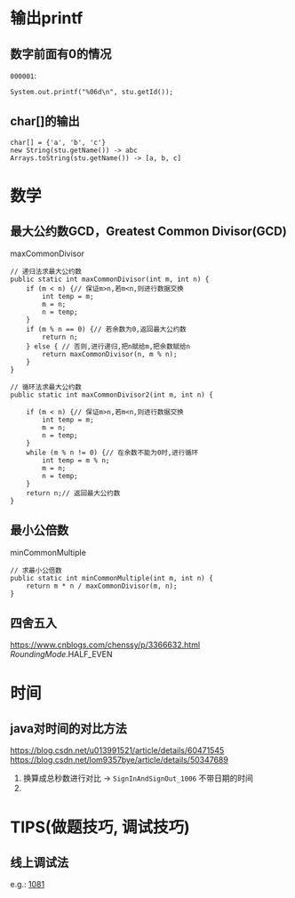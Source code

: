 # 输出printf
## 数字前面有0的情况
`000001`: 
```
System.out.printf("%06d\n", stu.getId());
```

## char[]的输出
```
char[] = {'a', 'b', 'c'}
new String(stu.getName()) -> abc 
Arrays.toString(stu.getName()) -> [a, b, c]
```

# 数学
## 最大公约数GCD，Greatest Common Divisor(GCD)
maxCommonDivisor
```
// 递归法求最大公约数
public static int maxCommonDivisor(int m, int n) {
    if (m < n) {// 保证m>n,若m<n,则进行数据交换
        int temp = m;
        m = n;
        n = temp;
    }
    if (m % n == 0) {// 若余数为0,返回最大公约数
        return n;
    } else { // 否则,进行递归,把n赋给m,把余数赋给n
        return maxCommonDivisor(n, m % n);
    }
}

// 循环法求最大公约数
public static int maxCommonDivisor2(int m, int n) {

    if (m < n) {// 保证m>n,若m<n,则进行数据交换
        int temp = m;
        m = n;
        n = temp;
    }
    while (m % n != 0) {// 在余数不能为0时,进行循环
        int temp = m % n;
        m = n;
        n = temp;
    }
    return n;// 返回最大公约数
}
```


## 最小公倍数
minCommonMultiple
```
// 求最小公倍数
public static int minCommonMultiple(int m, int n) {
    return m * n / maxCommonDivisor(m, n);
}

```
## 四舍五入
https://www.cnblogs.com/chenssy/p/3366632.html
_RoundingMode_.HALF_EVEN


# 时间
## java对时间的对比方法
https://blog.csdn.net/u013991521/article/details/60471545
https://blog.csdn.net/lom9357bye/article/details/50347689
1. 换算成总秒数进行对比 -> `SignInAndSignOut_1006`
不带日期的时间
2. 


# TIPS(做题技巧, 调试技巧)
## 线上调试法
e.g.: [1081](https://zhuanlan.zhihu.com/p/105108323)



